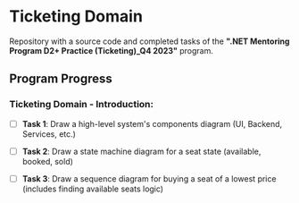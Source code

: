 # Ticketing Domain

Repository with a source code and completed tasks of the **".NET Mentoring Program D2+ Practice (Ticketing)_Q4 2023"** program.

## Program Progress

### Ticketing Domain - Introduction:

- [ ] **Task 1**: Draw a high-level system's components diagram (UI, Backend, Services, etc.)

- [ ] **Task 2**:  Draw a state machine diagram for a seat state (available, booked, sold)

- [ ] **Task 3**: Draw a sequence diagram for buying a seat of a lowest price (includes finding available seats logic)